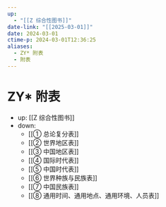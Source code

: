 ```yaml
---
up:
  - "[[Z 综合性图书]]"
date-link: "[[2025-03-01]]"
date: 2024-03-01
ctime-p: 2024-03-01T12:36:25
aliases:
  - ZY* 附表
  - 附表
---
```


# ZY\* 附表

- up: [[Z 综合性图书]]
- down:
	- [[① 总论复分表]]
	- [[② 世界地区表]]
	- [[③ 中国地区表]]
	- [[④ 国际时代表]]
	- [[⑤ 中国时代表]]
	- [[⑥ 世界种族与民族表]]
	- [[⑦ 中国民族表]]
	- [[⑧ 通用时间、通用地点、通用环境、人员表]]

